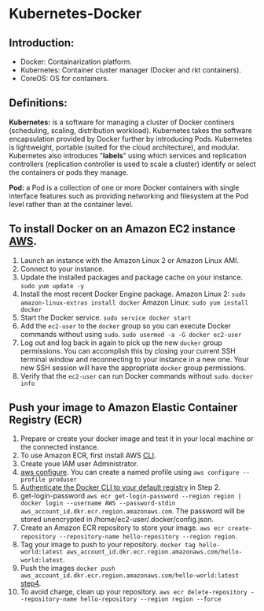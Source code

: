 # Kubernetes-Docker

## Introduction:

* Docker:			Containarization platform.
* Kubernetes:		Container cluster manager (Docker and rkt containers).
* CoreOS:			OS for containers.

## Definitions:

**Kubernetes:** is a software for managing a cluster of Docker continers (scheduling, scaling, distribution workload). Kubernetes takes the software encapsulation provided by Docker further by introducing Pods. Kubernetes is lightweight, portable (suited for the cloud architecture), and modular. Kubernetes also introduces "**labels**" using which services and replication controllers (replication controller is used to scale a cluster) identify or select the containers or pods they manage.

**Pod:** a Pod is a collection of one or more Docker containers with single interface features such as providing networking and filesystem at the Pod level rather than at the container level.

## To install Docker on an Amazon EC2 instance [AWS](https://docs.aws.amazon.com/AmazonECS/latest/developerguide/docker-basics.html).

1. Launch an instance with the Amazon Linux 2 or Amazon Linux AMI.
2. Connect to your instance.
3. Update the installed packages and package cache on your instance. `sudo yum update -y`
4. Install the most recent Docker Engine package.
   Amazon Linux 2: `sudo amazon-linux-extras install docker`
   Amazon Linux: `sudo yum install docker`
5. Start the Docker service. `sudo service docker start`
6. Add the `ec2-user` to the `docker` group so you can execute Docker commands without using `sudo`. `sudo usermod -a -G docker ec2-user`
7. Log out and log back in again to pick up the new `docker` group permissions. You can accomplish this by closing your current SSH terminal window and reconnecting to your instance in a new one. Your new SSH session will have the appropriate `docker` group permissions. 
8. Verify that the `ec2-user` can run Docker commands without `sudo`. `docker info`

## Push your image to Amazon Elastic Container Registry (ECR)

1. Prepare or create your docker image and test it in your local machine or the connected instance.
2. To use Amazon ECR, first install AWS [CLI](https://docs.aws.amazon.com/AmazonECR/latest/userguide/get-set-up-for-amazon-ecr.html).
3. Create youe IAM user Administrator.
4. [aws configure](https://docs.aws.amazon.com/cli/latest/userguide/cli-configure-quickstart.html). You can create a named profile using `aws configure --profile produser`
5. [Authenticate the Docker CLI to your default registry](https://docs.aws.amazon.com/AmazonECR/latest/userguide/getting-started-cli.html) in Step 2.
6. get-login-password `aws ecr get-login-password --region region | docker login --username AWS --password-stdin aws_account_id.dkr.ecr.region.amazonaws.com`. The password will be stored unencrypted in /home/ec2-user/.docker/config.json.
7. Create an Amazon ECR repository to store your image. `aws ecr create-repository --repository-name hello-repository --region region`.
8. Tag your image to push to your repository. `docker tag hello-world:latest aws_account_id.dkr.ecr.region.amazonaws.com/hello-world:latest`.
9. Push the images `docker push aws_account_id.dkr.ecr.region.amazonaws.com/hello-world:latest` [step4](https://docs.aws.amazon.com/AmazonECR/latest/userguide/getting-started-cli.html).
10. To avoid charge, clean up your repository. `aws ecr delete-repository --repository-name hello-repository --region region --force`

